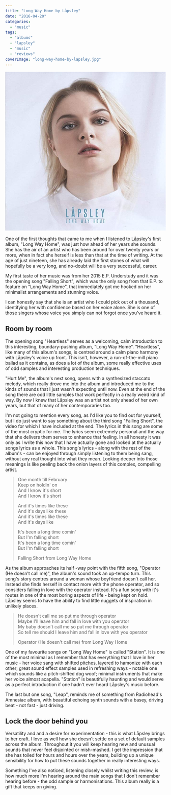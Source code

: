 ```yaml
---
title: "Long Way Home by Låpsley"
date: "2016-04-20"
categories: 
  - "music"
tags: 
  - "albums"
  - "lapsley"
  - "music"
  - "reviews"
coverImage: "long-way-home-by-lapsley.jpg"
---
```


[![](images/long-way-home-by-lapsley.jpg)](https://davidpeach.co.uk/wp-content/uploads/2023/05/long-way-home-by-lapsley.jpg)

One of the first thoughts that came to me when I listened to Låpsley's first album, "Long Way Home", was just how ahead of her years she sounds. She has the air of an artist who has been around for over twenty years or more, when in fact she herself is less than that at the time of writing. At the age of just nineteen, she has already laid the first stones of what will hopefully be a very long, and no-doubt will be a very successful, career.

My first taste of her music was from her 2015 E.P. Understudy and it was the opening song "Falling Short", which was the only song from that E.P. to feature on "Long Way Home", that immediately got me hooked on her minimalist arrangements and stunning voice.

I can honestly say that she is an artist who I could pick out of a thousand, identifying her with confidence based on her voice alone. She is one of those singers whose voice you simply can not forgot once you've heard it.

## Room by room

The opening song "Heartless" serves as a welcoming, calm introduction to this interesting, boundary-pushing album, "Long Way Home". "Heartless", like many of this album's songs, is centred around a calm piano harmony with Låpsley's voice up front. This isn't, however, a run-of-the-mill piano ballad as it contains, as does a lot of the album, some really effective uses of odd samples and interesting production techniques.

"Hurt Me", the album's next song, opens with a synthesized staccato melody, which really drove me into the album and introduced me to the kinds of sounds that I just wasn't expecting until now. Even at the end of the song there are odd little samples that work perfectly in a really weird kind of way. By now I knew that Låpsley was an artist not only ahead of her own years, but that of many of her contemporaries too.

I'm not going to mention every song, as I'd like you to find out for yourself, but I do just want to say something about the third song "Falling Short", the video for which I have included at the end. The lyrics in this song are some of the most cryptic for me. The lyrics seem extremely personal and the way that she delivers them serves to enhance that feeling. In all honesty it was only as I write this now that I have actually gone and looked at the actually songs lyrics as a whole. This song's lyrics - along with the rest of the album's - can be enjoyed through simply listening to them being sang, without any real thought into what they mean. Looking deeper into those meanings is like peeling back the onion layers of this complex, compelling artist.

> One month till February  
> Keep on holdin' on  
> And I know it's short  
> And I know it's short
> 
> And it's times like these  
> And it's days like these  
> And it's times like these  
> And it's days like
> 
> It's been a long time comin'  
> But I'm falling short  
> It's been a long time comin'  
> But I'm falling short
> 
> Falling Short from Long Way Home

As the album approaches its half -way point with the fifth song, "Operator (He doesn't call me)", the album's sound took an up-tempo turn. This song's story centres around a woman whose boyfriend doesn't call her. Instead she finds herself in contact more with the phone operator, and so considers falling in love with the operator instead. It's a fun song with it's routes in one of the most boring aspects of life - being kept on hold. Låpsley seems to have the ability to find little nuggets of inspiration in unlikely places.

> He doesn't call me so put me through operator  
> Maybe I'll leave him and fall in love with you operator  
> My baby doesn't call me so put me through operator  
> So tell me should I leave him and fall in love with you operator
> 
> Operator (He doesn't call me) from Long Way Home

One of my favourite songs on "Long Way Home" is called "Station". It is one of the most minimal as I remember that has everything that I love in her music - her voice sang with shifted pitches, layered to hamonize with each other; great sound effect samples used in refreshing ways - notable one which sounds like a pitch-shifted dog woof; minimal instruments that make her voice almost acapella. "Station" is beautifully haunting and would serve as a perfect introduction if one hadn't ever heard Låpsley's music before.

The last but one song, "Leap", reminds me of something from Radiohead's Amnesiac album, with beautiful echoing synth sounds with a basey, driving beat - not fast - just driving.

## Lock the door behind you

Versatility and and a desire for experimentation - this is what Låpsley brings to her craft. I love as well how she doesn't settle on a set of default samples across the album. Throughout it you will keep hearing new and unusual sounds that never feel disjointed or mish-mashed. I get the impression that she has toiled for hours and hours over the years, building up a unique sensibility for how to put these sounds together in really interesting ways.

Something I've also noticed, listening closely whilst writing this review, is how much more I'm hearing around the main songs that I don't remember hearing before - the odd sample or harmonisations. This album really is a gift that keeps on giving.
